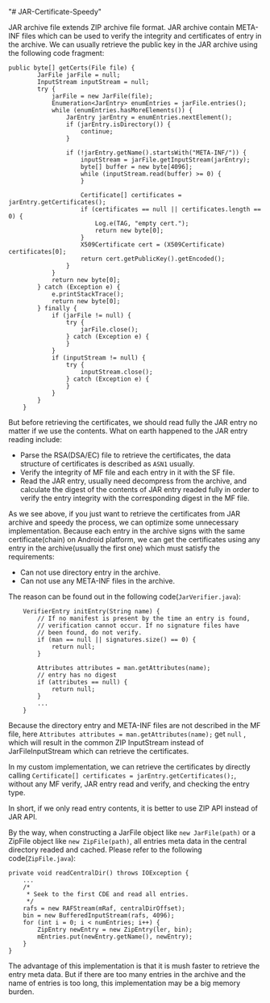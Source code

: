"# JAR-Certificate-Speedy" 

JAR archive file extends ZIP archive file format. JAR archive contain META-INF files which can be used to verify the integrity and certificates of entry in the archive. We can usually retrieve the public key in the JAR archive using the following code fragment:
```
public byte[] getCerts(File file) {
        JarFile jarFile = null;
        InputStream inputStream = null;
        try {
            jarFile = new JarFile(file);
            Enumeration<JarEntry> enumEntries = jarFile.entries();
            while (enumEntries.hasMoreElements()) {
                JarEntry jarEntry = enumEntries.nextElement();
                if (jarEntry.isDirectory()) {
                    continue;
                }

                if (!jarEntry.getName().startsWith("META-INF/")) {
                    inputStream = jarFile.getInputStream(jarEntry);
                    byte[] buffer = new byte[4096];
                    while (inputStream.read(buffer) >= 0) {
                    }

                    Certificate[] certificates = jarEntry.getCertificates();
                    if (certificates == null || certificates.length == 0) {
                        Log.e(TAG, "empty cert.");
                        return new byte[0];
                    }
                    X509Certificate cert = (X509Certificate) certificates[0];
                    return cert.getPublicKey().getEncoded();
                }
            }
            return new byte[0];
        } catch (Exception e) {
            e.printStackTrace();
            return new byte[0];
        } finally {
            if (jarFile != null) {
                try {
                    jarFile.close();
                } catch (Exception e) {
                }
            }
            if (inputStream != null) {
                try {
                    inputStream.close();
                } catch (Exception e) {
                }
            }
        }
    }
```

But before retrieving the certificates, we should read fully the JAR entry no matter if we use the contents. What on earth happened to the JAR entry reading include:
* Parse the RSA(DSA/EC) file to retrieve the certificates, the data structure of certificates is described as `ASN1` usually.
* Verify the integrity of MF file and each entry in it with the SF file.
* Read the JAR entry, usually need decompress from the archive, and calculate the digest of the contents of JAR entry readed fully in order to verify the entry integrity with the corresponding digest in the MF file.

As we see above, if you just want to retrieve the certificates from JAR archive and speedy the process, we can optimize some unnecessary implementation. Because each entry in the archive signs with the same certificate(chain) on Android platform, we can get the certificates using any entry in the archive(usually the first one) which must satisfy the requirements:
* Can not use directory entry in the archive.
* Can not use any META-INF files in the archive.

The reason can be found out in the following code(`JarVerifier.java`):
```
    VerifierEntry initEntry(String name) {
        // If no manifest is present by the time an entry is found,
        // verification cannot occur. If no signature files have
        // been found, do not verify.
        if (man == null || signatures.size() == 0) {
            return null;
        }

        Attributes attributes = man.getAttributes(name);
        // entry has no digest
        if (attributes == null) {
            return null;
        }
        ...
    }
```
Because the directory entry and META-INF files are not described in the MF file, here `Attributes attributes = man.getAttributes(name);`  get `null` , which will result in the common ZIP InputStream instead of JarFileInputStream which can retrieve the certificates.

In my custom implementation, we can retrieve the certificates by directly calling `Certificate[] certificates = jarEntry.getCertificates();`, without any MF verify, JAR entry read and verify, and checking the entry type.

In short, if we only read entry contents, it is better to use ZIP API instead of JAR API.

By the way, when constructing a JarFile object like `new JarFile(path)` or a ZipFile object like `new ZipFile(path)`, all entries meta data in the central directory readed and cached. Please refer to the following code(`ZipFile.java`):
```
private void readCentralDir() throws IOException {
    ...
    /*
     * Seek to the first CDE and read all entries.
     */
    rafs = new RAFStream(mRaf, centralDirOffset);
    bin = new BufferedInputStream(rafs, 4096);
    for (int i = 0; i < numEntries; i++) {
        ZipEntry newEntry = new ZipEntry(ler, bin);
        mEntries.put(newEntry.getName(), newEntry);
    }
}
```
The advantage of this implementation is that it is mush faster to retrieve the entry meta data. But if there are too many entries in the archive and the name of entries is too long, this implementation may be a big memory burden.









